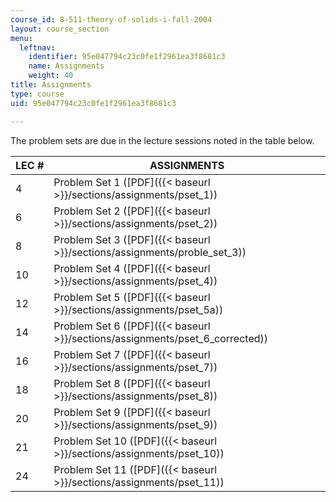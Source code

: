 ```yaml
---
course_id: 8-511-theory-of-solids-i-fall-2004
layout: course_section
menu:
  leftnav:
    identifier: 95e047794c23c0fe1f2961ea3f8681c3
    name: Assignments
    weight: 40
title: Assignments
type: course
uid: 95e047794c23c0fe1f2961ea3f8681c3

---
```


The problem sets are due in the lecture sessions noted in the table below.

| LEC # | ASSIGNMENTS |
| --- | --- |
| 4 | Problem Set 1 ([PDF]({{< baseurl >}}/sections/assignments/pset_1)) |
| 6 | Problem Set 2 ([PDF]({{< baseurl >}}/sections/assignments/pset_2)) |
| 8 | Problem Set 3 ([PDF]({{< baseurl >}}/sections/assignments/proble_set_3)) |
| 10 | Problem Set 4 ([PDF]({{< baseurl >}}/sections/assignments/pset_4)) |
| 12 | Problem Set 5 ([PDF]({{< baseurl >}}/sections/assignments/pset_5a)) |
| 14 | Problem Set 6 ([PDF]({{< baseurl >}}/sections/assignments/pset_6_corrected)) |
| 16 | Problem Set 7 ([PDF]({{< baseurl >}}/sections/assignments/pset_7)) |
| 18 | Problem Set 8 ([PDF]({{< baseurl >}}/sections/assignments/pset_8)) |
| 20 | Problem Set 9 ([PDF]({{< baseurl >}}/sections/assignments/pset_9)) |
| 21 | Problem Set 10 ([PDF]({{< baseurl >}}/sections/assignments/pset_10)) |
| 24 | Problem Set 11 ([PDF]({{< baseurl >}}/sections/assignments/pset_11))